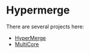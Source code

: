 # Hypermerge

There are several projects here:

* [HyperMerge](README-HyperMerge.md)
* [MultiCore](README-MultiCore.md)
